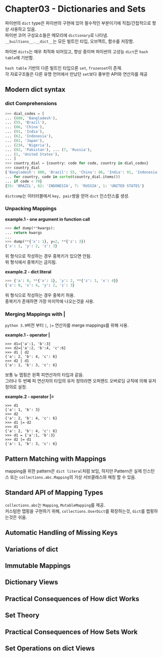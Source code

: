 # Chapter03 - Dictionaries and Sets

파이썬의 `dict` type은 파이썬의 구현에 있어 필수적인 부분이기에 직접/간접적으로 항상 사용하고 있음.\
파이썬 코어 구성요소들은 메모리에 `dictionary`로 나타냄.\
`__builtions__.__dict__`는 모든 빌트인 타입, 오브젝트, 함수를 저장함.

파이썬 `dicts`는 매우 최적화 되어있고, 향상 중이며 파이썬의 고성능 `dict`은 `hash table`에 기반함.

`hash table` 기반의 다른 빌트인 타입으론 `set`, `frozenset`이 존재.\
각 자료구조들은 다른 유명 언어에서 만났던 `set`보다 풍부한 API와 연산자를 제공

## Modern dict syntax
### dict Comprehensions
```python
>>> dial_codes = [
... (880, 'Bangladesh'),
... (55, 'Brazil'),
... (86, 'China'),
... (91, 'India'),
... (62, 'Indonesia'),
... (81, 'Japan'),
... (234, 'Nigeria'),
... (92, 'Pakistan'), ... (7, 'Russia'),
... (1, 'United States'),
... ]
>>> country_dial = {country: code for code, country in dial_codes}
>>> country_dial
{'Bangladesh': 880, 'Brazil': 55, 'China': 86, 'India': 91, 'Indonesia': 62, 'Japan': 81, 'Nigeria': 234, 'Pakistan': 92, 'Russia': 7, 'United States': 1} >>> {code: country.upper()
... for country, code in sorted(country_dial.items())
... if code < 70}
{55: 'BRAZIL', 62: 'INDONESIA', 7: 'RUSSIA', 1: 'UNITED STATES'}
```
`dictcomp`는 이터러블에서 `key, pair`쌍을 얻어 `dict` 인스턴스를 생성.

### Unpacking Mappings
**example.1 - one argument in function call**
```python
>>> def dump(**kwargs):
... return kwargs
...
>>> dump(**{'x': 1}, y=2, **{'z': 3})
{'x': 1, 'y': 2, 'z': 3}
```
위 형식으로 작성하는 경우 중복키가 있으면 안됨.\
위 형식에서 중복키는 금지됨.

**example.2 - dict literal**
```python
>>> {'a': 0, **{'x': 1}, 'y': 2, **{'z': 3, 'x': 4}}
{'a': 0, 'x': 4, 'y': 2, 'z': 3}
```
위 형식으로 작성하는 경우 중복키 허용.\
중복키가 존재하면 가장 마지막에 나오는것을 사용.

### Merging Mappings with |
`python 3.9`버전 부터 `|`, `|=` 연산자를 merge mappings를 위해 사용.

**example.1 - operator |**
```python3
>>> d1={'a':1, 'b':3}
>>> d2={'a':2, 'b':4, 'c':6}
>>> d1 | d2
{'a': 2, 'b': 4, 'c': 6}
>>> d2 | d1
{'a': 1, 'b': 3, 'c': 6}
```
보통 뉴 멥핑은 왼쪽 피연산자의 타입과 같음.\
그러나 두 번째 피 연산자의 타입의 유저 정의라면 오퍼랜드 오버로딩 규칙에 의해 유저 정의로 설정.

**example.2 - operator |=**
```python3
>>> d1
{'a': 1, 'b': 3}
>>> d2
{'a': 2, 'b': 4, 'c': 6}
>>> d1 |= d2
>>> d1
{'a': 2, 'b': 4, 'c': 6}
>>> d1 = {'a':1, 'b':3}
>>> d2 |= d1
{'a': 1, 'b': 3, 'c': 6}
```

## Pattern Matching with Mappings
mapping을 위한 pattern은 `dict literal`처럼 보임, 하지만 Pattern은 실제 인스턴스 또는 `collections.abc.Mapping`의 가상 서브클래스와 매칭 할 수 있음.

## Standard API of Mapping Types
`collections.abc`는 `Mapping`, `MutableMapping`를 제공.\
커스텀한 맵핑을 구현하기 위해, `collections.UserDict`를 확장하는것, `dict`를 랩핑하는것은 쉬움.

## Automatic Handling of Missing **Keys**

## Variations of dict

## Immutable Mappings
## Dictionary Views
## Practical Consequences of How dict Works
## Set Theory
## Practical Consequences of How Sets Work
## Set Operations on dict Views